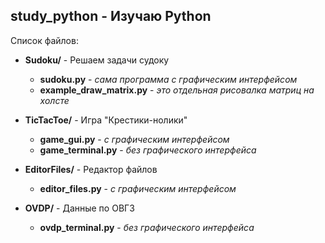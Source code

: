 ## study_python - Изучаю Python

Список файлов:
+ **Sudoku/** - Решаем задачи судоку
  + **sudoku.py** - *сама программа с графическим интерфейсом*
  + **example_draw_matrix.py** - *это отдельная рисовалка матриц на холсте*

+ **TicTacToe/** - Игра "Крестики-нолики"
  + **game_gui.py** - *с графическим интерфейсом*
  + **game_terminal.py** - *без графического интерфейса*

+ **EditorFiles/** - Редактор файлов
  + **editor_files.py** - *с графическим интерфейсом*

+ **OVDP/** - Данные по ОВГЗ
  + **ovdp_terminal.py** - *без графического интерфейса*
